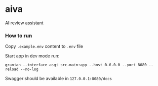 # aiva
AI review assistant

### How to run

Copy `.example.env` content to `.env` file

Start app in dev mode run:
```shell
granian --interface asgi src.main:app --host 0.0.0.0 --port 8080 --reload --no-log
```

Swagger should be available in `127.0.0.1:8080/docs`

